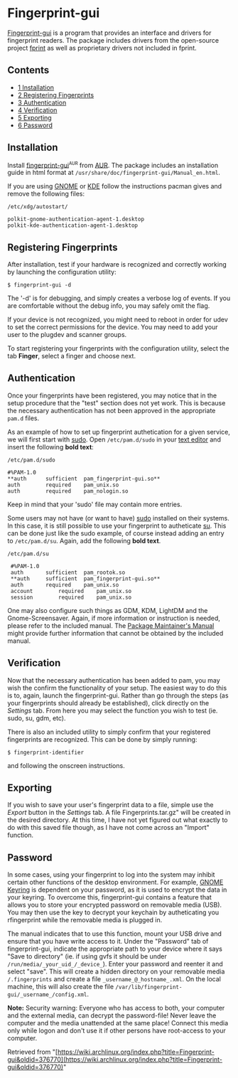 # Fingerprint-gui

[Fingerprint-gui](http://www.ullrich-online.cc/fingerprint/) is a program that provides an interface and drivers for fingerprint readers. The package includes drivers from the open-source project [fprint](/index.php/Fprint "Fprint") as well as proprietary drivers not included in fprint.

## Contents

*   [1 Installation](#Installation)
*   [2 Registering Fingerprints](#Registering_Fingerprints)
*   [3 Authentication](#Authentication)
*   [4 Verification](#Verification)
*   [5 Exporting](#Exporting)
*   [6 Password](#Password)

## Installation

Install [fingerprint-gui](https://aur.archlinux.org/packages/fingerprint-gui/)<sup><small>AUR</small></sup> from [AUR](/index.php/AUR "AUR"). The package includes an installation guide in html format at `/usr/share/doc/fingerprint-gui/Manual_en.html`.

If you are using [GNOME](/index.php/GNOME "GNOME") or [KDE](/index.php/KDE "KDE") follow the instructions pacman gives and remove the following files:

 `/etc/xdg/autostart/` 

```
polkit-gnome-authentication-agent-1.desktop
polkit-kde-authentication-agent-1.desktop

```

## Registering Fingerprints

After installation, test if your hardware is recognized and correctly working by launching the configuration utility:

```
$ fingerprint-gui -d

```

The '-d' is for debugging, and simply creates a verbose log of events. If you are comfortable without the debug info, you may safely omit the flag.

If your device is not recognized, you might need to reboot in order for udev to set the correct permissions for the device. You may need to add your user to the plugdev and scanner groups.

To start registering your fingerprints with the configuration utility, select the tab **Finger**, select a finger and choose next.

## Authentication

Once your fingerprints have been registered, you may notice that in the setup procedure that the "test" section does not yet work. This is because the necessary authentication has not been approved in the appropriate `pam.d` files.

As an example of how to set up fingerprint authetication for a given service, we will first start with [sudo](/index.php/Sudo "Sudo"). Open `/etc/pam.d/sudo` in your [text editor](/index.php/Common_Applications#Text_Editor "Common Applications") and insert the following **bold text**:

 `/etc/pam.d/sudo` 

```
#%PAM-1.0
**auth		sufficient	pam_fingerprint-gui.so**
auth		required	pam_unix.so
auth		required	pam_nologin.so
```

Keep in mind that your 'sudo' file may contain more entries.

Some users may not have (or want to have) [sudo](/index.php/Sudo "Sudo") installed on their systems. In this case, it is still possible to use your fingerprint to autheticate [su](/index.php/Su "Su"). This can be done just like the sudo example, of course instead adding an entry to `/etc/pam.d/su`. Again, add the following **bold text**.

 `/etc/pam.d/su` 

```
 #%PAM-1.0
 auth		sufficient	pam_rootok.so
 **auth		sufficient	pam_fingerprint-gui.so**
 auth		required	pam_unix.so
 account		required	pam_unix.so
 session		required	pam_unix.so
```

One may also configure such things as GDM, KDM, LightDM and the Gnome-Screensaver. Again, if more information or instruction is needed, please refer to the included manual. The [Package Maintainer's Manual](http://www.ullrich-online.cc/fingerprint/doc/Step-by-step-manual.html) might provide further information that cannot be obtained by the included manual.

## Verification

Now that the necessary authentication has been added to pam, you may wish the confirm the functionality of your setup. The easiest way to do this is to, again, launch the fingerprint-gui. Rather than go through the steps (as your fingerprints should already be established), click directly on the _Settings_ tab. From here you may select the function you wish to test (ie. sudo, su, gdm, etc).

There is also an included utility to simply confirm that your registered fingerprints are recognized. This can be done by simply running:

```
$ fingerprint-identifier

```

and following the onscreen instructions.

## Exporting

If you wish to save your user's fingerprint data to a file, simple use the _Export_ button in the _Settings_ tab. A file Fingerprints.tar.gz" will be created in the desired directory. At this time, I have not yet figured out what exactly to do with this saved file though, as I have not come across an "Import" function.

## Password

In some cases, using your fingerprint to log into the system may inhibit certain other functions of the desktop environment. For example, [GNOME Keyring](/index.php/GNOME_Keyring "GNOME Keyring") is dependent on your password, as it is used to encrypt the data in your keyring. To overcome this, fingerprint-gui contains a feature that allows you to store your encrypted password on removable media (USB). You may then use the key to decrypt your keychain by autheticating you rfingerprint while the removable media is plugged in.

The manual indicates that to use this function, mount your USB drive and ensure that you have write access to it. Under the "Password" tab of fingerprint-gui, indicate the appropriate path to your device where it says "Save to directory" (ie. if using gvfs it should be under `/run/media/_your_uid_/_device_`). Enter your password and reenter it and select "save". This will create a hidden directory on your removable media `/.fingerprints` and create a file `_username_@_hostname_.xml`. On the local machine, this will also create the file `/var/lib/fingerprint-gui/_username_/config.xml`.

**Note:** Security warning: Everyone who has access to both, your computer and the external media, can decrypt the password-file! Never leave the computer and the media unattended at the same place! Connect this media only while logon and don't use it if other persons have root-access to your computer.

Retrieved from "[https://wiki.archlinux.org/index.php?title=Fingerprint-gui&oldid=376770](https://wiki.archlinux.org/index.php?title=Fingerprint-gui&oldid=376770)"